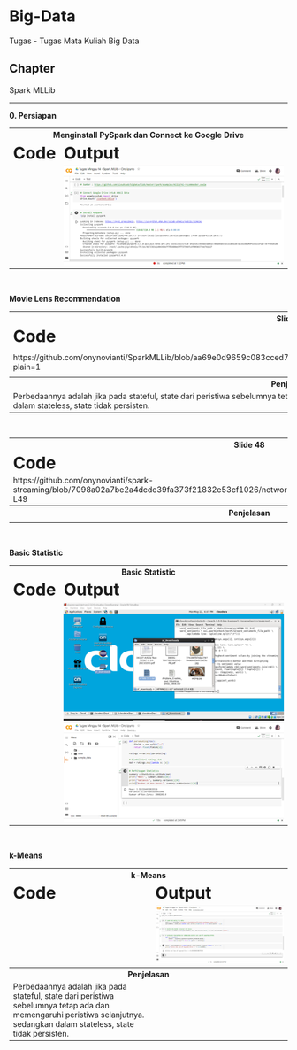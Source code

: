 # Big-Data
Tugas - Tugas Mata Kuliah Big Data

## Chapter
Spark MLLib

<hr/>

**0. Persiapan**
<table border="0">
<tr>
    <th colspan="2" align="center"><b>Menginstall PySpark dan Connect ke Google Drive</b></th>
 </tr>
 <tr>
    <td><b style="font-size:30px">Code</b></td>
    <td><b style="font-size:30px">Output</b></td>
 </tr>
 <tr>
    <td></td>
    <td><img src="https://github.com/onynovianti/SparkMLLib/blob/aa69e0d9659c083cced75312ad0015bc266896a7/Image/0.%20Persiapan.png"></td>
 </tr>
</table><br>

**Movie Lens Recommendation**
<table border="0">
 <tr>
    <th colspan="2" align="center"><b>Slide 30</b></th>
 </tr>
 <tr>
    <td><b style="font-size:30px">Code</b></td>
    <td><b style="font-size:30px">Output</b></td>
 </tr>
 <tr>
    <td>https://github.com/onynovianti/SparkMLLib/blob/aa69e0d9659c083cced75312ad0015bc266896a7/movieLens(Slide%2030).ipynb?plain=1</td>
    <td><img src="https://github.com/onynovianti/SparkMLLib/blob/aa69e0d9659c083cced75312ad0015bc266896a7/Image/Slide%2030.png"></td>
 </tr>
 <tr>
    <th colspan="2" align="center">Penjelasan</th>
 </tr>
 <tr>
    <td>Perbedaannya adalah jika pada stateful, state dari peristiwa sebelumnya tetap ada dan memengaruhi peristiwa selanjutnya. sedangkan dalam stateless, state tidak persisten.</td>
 </tr>
</table><br>

<table border="0">
 <tr>
    <th colspan="2" align="center"><b>Slide 48</b></th>
 </tr>
 <tr>
    <td><b style="font-size:30px">Code</b></td>
    <td><b style="font-size:30px">Output</b></td>
 </tr>
 <tr>
    <td>https://github.com/onynovianti/spark-streaming/blob/7098a02a7be2a4dcde39fa373f21832e53cf1026/network_wordcount_ganti_interval.py#L28-L49</td>
    <td><img src="https://github.com/onynovianti/SparkMLLib/blob/aa69e0d9659c083cced75312ad0015bc266896a7/Image/Slide%2048.png"></td>
 </tr>
 <tr>
    <th colspan="2" align="center">Penjelasan</th>
 </tr>
 <tr>
    <td></td>
 </tr>
</table><br>

**Basic Statistic**
<table border="0">
 <tr>
    <th colspan="2" align="center"><b>Basic Statistic</b></th>
 </tr>
 <tr>
    <td><b style="font-size:30px">Code</b></td>
    <td><b style="font-size:30px">Output</b></td>
 </tr>
 <tr>
    <td></td>
    <td><img src="https://github.com/onynovianti/spark-streaming/blob/master/00_images/copy%20afiin.png"> <br>
    <img src="https://github.com/onynovianti/SparkMLLib/blob/aa69e0d9659c083cced75312ad0015bc266896a7/Image/Slide%2049.png"></td>
 </tr>
</table>
<br>

**k-Means**
<table border="0">
 <tr>
    <th colspan="2" align="center"><b>k-Means</b></th>
 </tr>
 <tr>
    <td><b style="font-size:30px">Code</b></td>
    <td><b style="font-size:30px">Output</b></td>
 </tr>
 <tr>
    <td></td>
    <td><img src="https://github.com/onynovianti/SparkMLLib/blob/aa69e0d9659c083cced75312ad0015bc266896a7/Image/Slide%2054.png"></td>
 </tr>
 <tr>
    <th colspan="2" align="center">Penjelasan</th>
 </tr>
 <tr>
    <td>Perbedaannya adalah jika pada stateful, state dari peristiwa sebelumnya tetap ada dan memengaruhi peristiwa selanjutnya. sedangkan dalam stateless, state tidak persisten.</td>
 </tr>
</table><br>